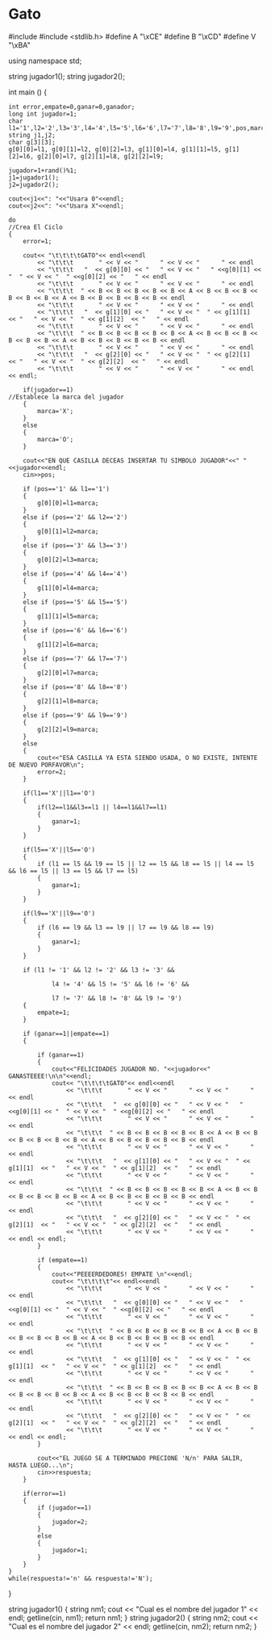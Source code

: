 # Gato
#include <iostream>
#include <stdlib.h>
#define A "\xCE"
#define B "\xCD"
#define V "\xBA"

using namespace std;

string jugador1();
string jugador2();

int main ()
{


    int error,empate=0,ganar=0,ganador;
    long int jugador=1;
    char l1='1',l2='2',l3='3',l4='4',l5='5',l6='6',l7='7',l8='8',l9='9',pos,marca,respuesta('y');
    string j1,j2;
    char g[3][3];
    g[0][0]=l1, g[0][1]=l2, g[0][2]=l3, g[1][0]=l4, g[1][1]=l5, g[1][2]=l6, g[2][0]=l7, g[2][1]=l8, g[2][2]=l9;

    jugador=1+rand()%1;
    j1=jugador1();
    j2=jugador2();

    cout<<j1<<": "<<"Usara 0"<<endl;
    cout<<j2<<": "<<"Usara X"<<endl;

    do                                                                                                    //Crea El Ciclo
    {
        error=1;

        cout<< "\t\t\t\tGATO"<< endl<<endl
            << "\t\t\t       " << V << "      " << V << "      " << endl
            << "\t\t\t   "  << g[0][0] << "   " << V << "   " <<g[0][1] << "  " << V << "  " <<g[0][2] << "   " << endl
            << "\t\t\t       " << V << "      " << V << "      " << endl
            << "\t\t\t  " << B << B << B << B << B << A << B << B << B << B << B << B << A << B << B << B << B << B << endl
            << "\t\t\t       " << V << "      " << V << "      " << endl
            << "\t\t\t   "  << g[1][0] << "   " << V << "  " << g[1][1]  << "   " << V << "  " << g[1][2]  << "   " << endl
            << "\t\t\t       " << V << "      " << V << "      " << endl
            << "\t\t\t  " << B << B << B << B << B << A << B << B << B << B << B << B << A << B << B << B << B << B << endl
            << "\t\t\t       " << V << "      " << V << "      " << endl
            << "\t\t\t   "  << g[2][0] << "   " << V << "  " << g[2][1]  << "   " << V << "  " << g[2][2]  << "   " << endl
            << "\t\t\t       " << V << "      " << V << "      " << endl << endl;

        if(jugador==1)                                                                                //Establece la marca del jugador
        {
            marca='X';
        }
        else
        {
            marca='O';
        }

        cout<<"EN QUE CASILLA DECEAS INSERTAR TU SIMBOLO JUGADOR"<<" "<<jugador<<endl;
        cin>>pos;

        if (pos=='1' && l1=='1')
        {
            g[0][0]=l1=marca;
        }
        else if (pos=='2' && l2=='2')
        {
            g[0][1]=l2=marca;
        }
        else if (pos=='3' && l3=='3')
        {
            g[0][2]=l3=marca;
        }
        else if (pos=='4' && l4=='4')
        {
            g[1][0]=l4=marca;
        }
        else if (pos=='5' && l5=='5')
        {
            g[1][1]=l5=marca;
        }
        else if (pos=='6' && l6=='6')
        {
            g[1][2]=l6=marca;
        }
        else if (pos=='7' && l7=='7')
        {
            g[2][0]=l7=marca;
        }
        else if (pos=='8' && l8=='8')
        {
            g[2][1]=l8=marca;
        }
        else if (pos=='9' && l9=='9')
        {
            g[2][2]=l9=marca;
        }
        else
        {
            cout<<"ESA CASILLA YA ESTA SIENDO USADA, O NO EXISTE, INTENTE DE NUEVO PORFAVOR\n";
            error=2;
        }

        if(l1=='X'||l1=='O')
        {
            if(l2==l1&&l3==l1 || l4==l1&&l7==l1)
            {
                ganar=1;
            }
        }

        if(l5=='X'||l5=='O')
        {
            if (l1 == l5 && l9 == l5 || l2 == l5 && l8 == l5 || l4 == l5 && l6 == l5 || l3 == l5 && l7 == l5)
            {
                ganar=1;
            }
        }

        if(l9=='X'||l9=='O')
        {
            if (l6 == l9 && l3 == l9 || l7 == l9 && l8 == l9)
            {
                ganar=1;
            }
        }

        if (l1 != '1' && l2 != '2' && l3 != '3' &&

                l4 != '4' && l5 != '5' && l6 != '6' &&

                l7 != '7' && l8 != '8' && l9 != '9')
        {
            empate=1;
        }

        if (ganar==1||empate==1)
        {

            if (ganar==1)
            {
                cout<<"FELICIDADES JUGADOR NO. "<<jugador<<" GANASTEEEE!\n\n"<<endl;
                cout<< "\t\t\t\tGATO"<< endl<<endl
                    << "\t\t\t       " << V << "      " << V << "      " << endl
                    << "\t\t\t   "  << g[0][0] << "   " << V << "   " <<g[0][1] << "  " << V << "  " <<g[0][2] << "   " << endl
                    << "\t\t\t       " << V << "      " << V << "      " << endl
                    << "\t\t\t  " << B << B << B << B << B << A << B << B << B << B << B << B << A << B << B << B << B << B << endl
                    << "\t\t\t       " << V << "      " << V << "      " << endl
                    << "\t\t\t   "  << g[1][0] << "   " << V << "  " << g[1][1]  << "   " << V << "  " << g[1][2]  << "   " << endl
                    << "\t\t\t       " << V << "      " << V << "      " << endl
                    << "\t\t\t  " << B << B << B << B << B << A << B << B << B << B << B << B << A << B << B << B << B << B << endl
                    << "\t\t\t       " << V << "      " << V << "      " << endl
                    << "\t\t\t   "  << g[2][0] << "   " << V << "  " << g[2][1]  << "   " << V << "  " << g[2][2]  << "   " << endl
                    << "\t\t\t       " << V << "      " << V << "      " << endl << endl;
            }

            if (empate==1)
            {
                cout<<"PEEEERDEDORES! EMPATE \n"<<endl;
                cout<< "\t\t\t\t"<< endl<<endl
                    << "\t\t\t       " << V << "      " << V << "      " << endl
                    << "\t\t\t   "  << g[0][0] << "   " << V << "   " <<g[0][1] << "  " << V << "  " <<g[0][2] << "   " << endl
                    << "\t\t\t       " << V << "      " << V << "      " << endl
                    << "\t\t\t  " << B << B << B << B << B << A << B << B << B << B << B << B << A << B << B << B << B << B << endl
                    << "\t\t\t       " << V << "      " << V << "      " << endl
                    << "\t\t\t   "  << g[1][0] << "   " << V << "  " << g[1][1]  << "   " << V << "  " << g[1][2]  << "   " << endl
                    << "\t\t\t       " << V << "      " << V << "      " << endl
                    << "\t\t\t  " << B << B << B << B << B << A << B << B << B << B << B << B << A << B << B << B << B << B << endl
                    << "\t\t\t       " << V << "      " << V << "      " << endl
                    << "\t\t\t   "  << g[2][0] << "   " << V << "  " << g[2][1]  << "   " << V << "  " << g[2][2]  << "   " << endl
                    << "\t\t\t       " << V << "      " << V << "      " << endl << endl;
            }

            cout<<"EL JUEGO SE A TERMINADO PRECIONE 'N/n' PARA SALIR, HASTA LUEGO...\n";
            cin>>respuesta;
        }

        if(error==1)
        {
            if (jugador==1)
            {
                jugador=2;
            }
            else
            {
                jugador=1;
            }
        }
    }
    while(respuesta!='n' && respuesta!='N');
}

string jugador1()
{
    string nm1;
    cout << "Cual es el nombre del jugador 1" << endl;
    getline(cin, nm1);
    return nm1;
}
string jugador2()
{
    string nm2;
    cout << "Cual es el nombre del jugador 2" << endl;
    getline(cin, nm2);
    return nm2;
}
